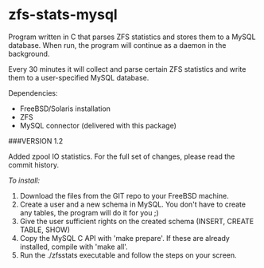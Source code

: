 zfs-stats-mysql
===============

Program written in C that parses ZFS statistics and stores them to a MySQL database. When run, the program will continue as a daemon in the background.

Every 30 minutes it will collect and parse certain ZFS statistics and write them to a user-specified MySQL database.

Dependencies:

* FreeBSD/Solaris installation
* ZFS
* MySQL connector (delivered with this package)

###VERSION 1.2

Added zpool IO statistics. For the full set of changes, please read the commit history.

*To install:*

  1. Download the files from the GIT repo to your FreeBSD machine.
  2. Create a user and a new schema in MySQL. You don't have to create any tables, the program will do it for you ;)
  3. Give the user sufficient rights on the created schema (INSERT, CREATE TABLE, SHOW)
  4. Copy the MySQL C API with 'make prepare'. If these are already installed, compile with 'make all'.
  5. Run the ./zfsstats executable and follow the steps on your screen.

